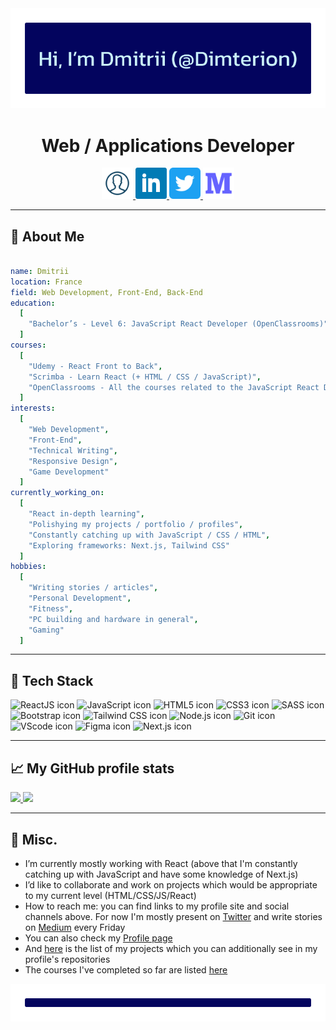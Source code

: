 <div align="center">
  <img src="https://raw.githubusercontent.com/Dimterion/Dimterion/main/GitHub_profile_header.png" alt="Header with the name." />
</div>

<h1 align="center">Web / Applications Developer</h1>

<div align="center">
  <a href="https://dimterion.github.io/">
    <img height="50" src="https://github.com/Dimterion/Dimterion/blob/main/1814089_account_user_person_profile_avatar_icon.png" alt="Profile site icon" />
  </a>
  <a href="https://www.linkedin.com/in/dmitrii-p/">
    <img height="50" src="https://raw.githubusercontent.com/Dimterion/Dimterion/main/317725_linkedin_social_icon.png" alt="LinkedIn icon" />
  </a>
  <a href="https://twitter.com/Dimterion/">
    <img height="50" src="https://raw.githubusercontent.com/Dimterion/Dimterion/main/5296516_tweet_twitter_twitter%20logo_icon.png" alt="Twitter icon" />
  </a>
  <a href="https://medium.com/@dimterion/">
    <img height="50" src="https://raw.githubusercontent.com/Dimterion/Dimterion/main/8726096_medium_m_icon.png" alt="Medium icon" />
  </a>
</div>

---

<h2>👀 About Me</h2>

```yaml

name: Dmitrii
location: France
field: Web Development, Front-End, Back-End
education:
  [
    "Bachelor’s - Level 6: JavaScript React Developer (OpenClassrooms)"
  ]
courses:
  [
    "Udemy - React Front to Back",
    "Scrimba - Learn React (+ HTML / CSS / JavaScript)",
    "OpenClassrooms - All the courses related to the JavaScript React Developer training program"
  ]
interests:
  [
    "Web Development",
    "Front-End",
    "Technical Writing",
    "Responsive Design",
    "Game Development"
  ]
currently_working_on:
  [
    "React in-depth learning",
    "Polishying my projects / portfolio / profiles",
    "Constantly catching up with JavaScript / CSS / HTML",
    "Exploring frameworks: Next.js, Tailwind CSS"
  ]
hobbies:
  [
    "Writing stories / articles",
    "Personal Development",
    "Fitness",
    "PC building and hardware in general",
    "Gaming"
  ]

```

---

<h2>🔧 Tech Stack</h2>
<div align="left">
  <img src="https://cdn.jsdelivr.net/gh/devicons/devicon/icons/react/react-original-wordmark.svg" alt="ReactJS icon" width="50" height="50" />
  <img src="https://cdn.jsdelivr.net/gh/devicons/devicon/icons/javascript/javascript-original.svg" alt="JavaScript icon" width="50" height="50" />
  <img src="https://cdn.jsdelivr.net/gh/devicons/devicon/icons/html5/html5-plain-wordmark.svg" alt="HTML5 icon" width="50" height="50" />
  <img src="https://cdn.jsdelivr.net/gh/devicons/devicon/icons/css3/css3-plain-wordmark.svg" alt="CSS3 icon" width="50" height="50" />
  <img src="https://cdn.jsdelivr.net/gh/devicons/devicon/icons/sass/sass-original.svg" alt="SASS icon" width="50" height="50" />
  <img src="https://cdn.jsdelivr.net/gh/devicons/devicon/icons/bootstrap/bootstrap-original-wordmark.svg" alt="Bootstrap icon" width="50" height="50" />
  <img src="https://cdn.jsdelivr.net/gh/devicons/devicon/icons/tailwindcss/tailwindcss-original-wordmark.svg" alt="Tailwind CSS icon" width="50" height="50" />
  <img src="https://cdn.jsdelivr.net/gh/devicons/devicon/icons/nodejs/nodejs-plain-wordmark.svg" alt="Node.js icon" width="50" height="50" />
  <img src="https://cdn.jsdelivr.net/gh/devicons/devicon/icons/git/git-plain-wordmark.svg" alt="Git icon" width="50" height="50" />
  <img src="https://cdn.jsdelivr.net/gh/devicons/devicon/icons/vscode/vscode-original-wordmark.svg" alt="VScode icon" width="50" height="50" />
  <img src="https://cdn.jsdelivr.net/gh/devicons/devicon/icons/figma/figma-original.svg" alt="Figma icon" width="50" height="50" /> 
  <img src="https://cdn.jsdelivr.net/gh/devicons/devicon/icons/nextjs/nextjs-original-wordmark.svg" alt="Next.js icon" width="50" height="50" />
</div>

---

<h2>📈 My GitHub profile stats</h2>
<a href="https://github.com/Dimterion?tab=repositories">
  <img height="180em" src="https://github-readme-stats.zohan.tech/api?username=dimterion&theme=react&show_icons=true" />
</a>
<a href="https://dimterion.github.io/">
  <img height="180em" src="https://github-readme-stats.zohan.tech/api/top-langs/?username=dimterion&theme=react&layout=compact" />
</a>

---

<h2>📝 Misc.</h2>

- I’m currently mostly working with React (above that I'm constantly catching up with JavaScript and have some knowledge of Next.js)
- I’d like to collaborate and work on projects which would be appropriate to my current level (HTML/CSS/JS/React)
- How to reach me: you can find links to my profile site and social channels above. For now I'm mostly present on [Twitter](https://twitter.com/Dimterion) and write stories on [Medium](https://medium.com/@dimterion) every Friday
- You can also check my [Profile page](https://dimterion.github.io/)
- And [here](https://portfolio-site-dimterion.vercel.app/projects) is the list of my projects which you can additionally see in my profile's repositories
- The courses I've completed so far are listed [here](https://portfolio-site-dimterion.vercel.app/studies)

<div align="center">
  <img src="https://raw.githubusercontent.com/Dimterion/Dimterion/main/GitHub_profile_footer.png" alt="Footer line." />
</div>
